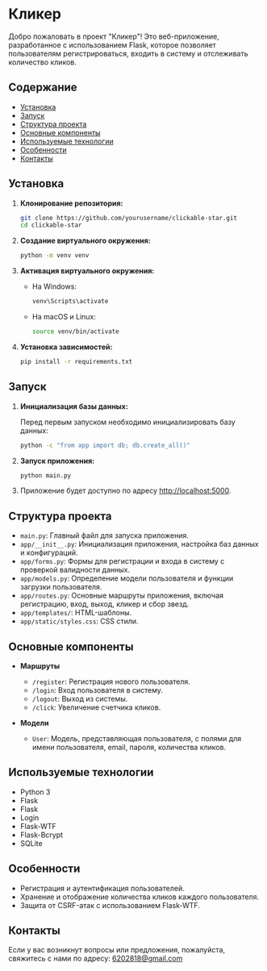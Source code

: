 # Кликер

Добро пожаловать в проект "Кликер"! Это веб-приложение, разработанное с использованием Flask, которое позволяет пользователям регистрироваться, входить в систему и отслеживать количество кликов.

## Содержание

- [Установка](#установка)
- [Запуск](#запуск)
- [Структура проекта](#структура-проекта)
- [Основные компоненты](#основные-компоненты)
- [Используемые технологии](#используемые-технологии)
- [Особенности](#особенности)
- [Контакты](#контакты)

## Установка

1. **Клонирование репозитория:**

   ```bash
   git clone https://github.com/yourusername/clickable-star.git
   cd clickable-star
   ```

2. **Создание виртуального окружения:**

   ```bash
   python -m venv venv
   ```

3. **Активация виртуального окружения:**

   - На Windows:

     ```bash
     venv\Scripts\activate
     ```

   - На macOS и Linux:

     ```bash
     source venv/bin/activate
     ```

4. **Установка зависимостей:**

   ```bash
   pip install -r requirements.txt
   ```

## Запуск

1. **Инициализация базы данных:**

   Перед первым запуском необходимо инициализировать базу данных:

   ```bash
   python -c "from app import db; db.create_all()"
   ```

2. **Запуск приложения:**

   ```bash
   python main.py
   ```

3. Приложение будет доступно по адресу [http://localhost:5000](http://localhost:5000).

## Структура проекта

- `main.py`: Главный файл для запуска приложения.
- `app/__init__.py`: Инициализация приложения, настройка баз данных и конфигураций.
- `app/forms.py`: Формы для регистрации и входа в систему с проверкой валидности данных.
- `app/models.py`: Определение модели пользователя и функции загрузки пользователя.
- `app/routes.py`: Основные маршруты приложения, включая регистрацию, вход, выход, кликер и сбор звезд.
- `app/templates/`: HTML-шаблоны.
- `app/static/styles.css`: CSS стили.

## Основные компоненты

- **Маршруты**

  - `/register`: Регистрация нового пользователя.
  - `/login`: Вход пользователя в систему.
  - `/logout`: Выход из системы.
  - `/click`: Увеличение счетчика кликов.
 
- **Модели**

  - `User`: Модель, представляющая пользователя, с полями для имени пользователя, email, пароля, количества кликов.


## Используемые технологии

- Python 3
- Flask
- Flask
- Login
- Flask-WTF
- Flask-Bcrypt
- SQLite

## Особенности

- Регистрация и аутентификация пользователей.
- Хранение и отображение количества кликов каждого пользователя.
- Защита от CSRF-атак с использованием Flask-WTF.

## Контакты

Если у вас возникнут вопросы или предложения, пожалуйста, свяжитесь с нами по адресу: <a href="mailto:6202818@gmail.com">6202818@gmail.com</a>
